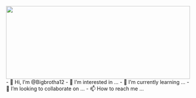 <div id="header" align= "center">
  <img src="https://imgur.com/eHyMq3g" height=200px width=100% />
</div>
- 👋 Hi, I’m @Bigbrotha12
- 👀 I’m interested in ...
- 🌱 I’m currently learning ...
- 💞️ I’m looking to collaborate on ...
- 📫 How to reach me ...



<!---
Bigbrotha12/Bigbrotha12 is a ✨ special ✨ repository because its `README.md` (this file) appears on your GitHub profile.
You can click the Preview link to take a look at your changes.
--->
